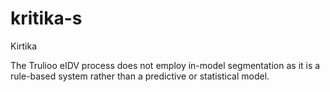 # kritika-s
Kirtika

The Trulioo eIDV process does not employ in-model segmentation as it is a rule-based system rather than a predictive or statistical model.
